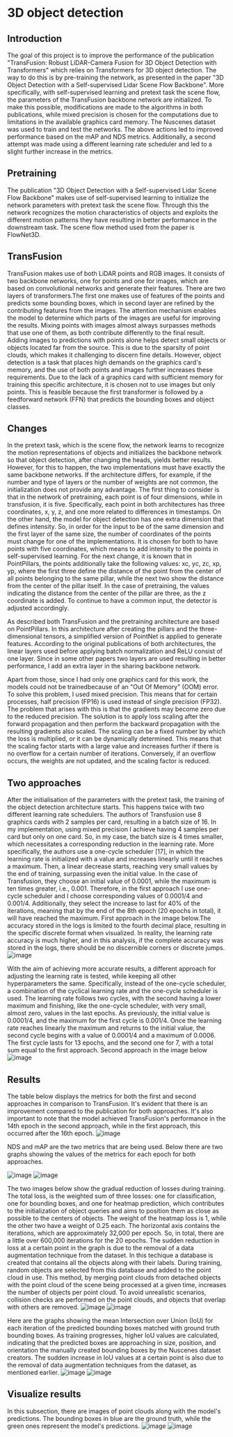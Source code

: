 # 3D object detection

## Introduction
The goal of this project is to improve the performance of the publication 
"TransFusion: Robust LiDAR-Camera Fusion for 3D Object Detection with 
Transformers" which relies on Transformers for 3D object detection. The way to do this 
is by pre-training the network, as presented in the paper "3D Object Detection with a 
Self-supervised Lidar Scene Flow Backbone". More specifically, with self-supervised 
learning and pretext task the scene flow, the parameters of the TransFusion backbone 
network are initialized. To make this possible, modifications are made to the 
algorithms in both publications, while mixed precision is chosen for the computations 
due to limitations in the available graphics card memory. The Nuscenes dataset was 
used to train and test the networks. The above actions led to improved performance 
based on the mAP and NDS metrics. Additionally, a second attempt was made using a 
different learning rate scheduler and led to a slight further increase in the metrics.

## Pretraining 
The publication "3D Object Detection with a Self-supervised Lidar Scene Flow
Backbone" makes use of self-supervised learning to initialize the 
network parameters with pretext task the scene flow. Through this the network 
recognizes the motion characteristics of objects and exploits the 
different motion patterns they have resulting in better performance in the downstream task.
The scene flow method used from the paper is FlowNet3D.

## TransFusion 
TransFusion makes use of both LiDAR points and 
RGB images. It consists of two backbone networks, one for points and one for 
images, which are based on convolutional networks and generate their features. 
There are two layers of transformers.The first one makes use of 
features of the points and predicts some bounding boxes, which in 
second layer are refined by the contributing features from the images. 
The attention mechanism enables the model to determine which parts 
of the images are useful for improving the results.
Mixing points with images almost always surpasses methods that use one of them,
as both contribute differently to the final result. Adding images to predictions
with points alone helps detect small objects or objects located far from the source.
This is due to the sparsity of point clouds, which makes it challenging to discern fine details.
However, object detection is a task that places high demands on the graphics card's memory, 
and the use of both points and images further increases these requirements. 
Due to the lack of a graphics card with sufficient memory for training this specific architecture, 
it is chosen not to use images but only points. This is feasible because the first transformer
is followed by a feedforward network (FFN) that predicts the bounding boxes and object classes.

## Changes 
In the pretext task, which is the scene flow, the network learns to recognize the motion representations of objects and initializes 
the backbone network so that object detection, after changing the heads, yields better results. However, for this to happen, the two implementations 
must have exactly the same backbone networks. If the architecture differs, for example, if the number and type of layers or the number of weights
are not common, the initialization does not provide any advantage. The first thing to consider is that in the network of pretraining, each point is of four dimensions,
while in transfusion, it is five. Specifically, each point in both architectures has three coordinates, x, y, z, and one more related to differences in timestamps. 
On the other hand, the model for object detection has one extra dimension that defines intensity. So, in order for the input to be of the same dimension and
the first layer of the same size, the number of coordinates of the points must change for one of the implementations. It is chosen for both to have points with five coordinates, 
which means to add intensity to the points in self-supervised learning. For the next change, it is known that in PointPillars, the points additionally take the following values: xc, yc, zc, xp, yp, 
where the first three define the distance of the point from the center of all points belonging to the same pillar, while the next two show the distance from the center of the pillar itself. 
In the case of pretraining, the values indicating the distance from the center of the pillar are three, as the z coordinate is added. To continue to have a common input, the detector is adjusted accordingly.

As described both TransFusion and the pretraining architecture are based on PointPillars. In this architecture after creating the pillars and the three-dimensional tensors, a simplified version of PointNet
is applied to generate features. According to the original publications of both architectures, the linear layers used before applying batch normalization and ReLU consist of one layer. Since in some other 
papers two layers are used resulting in better performance, I add an extra layer in the sharing backbone network. 

Apart from those, since I had only one graphics card for this work, the models could not be trainedbecause of an "Out Of Memory" (OOM) error. To solve this problem, I used mixed precision. 
This means that for certain processes, half precision (FP16) is used instead of single precision (FP32). The problem that arises with this is that the gradients may become zero due to the reduced precision.
The solution is to apply loss scaling after the forward propagation and then perform the backward propagation with the resulting gradients also scaled. The scaling can be a fixed number by which the loss is multiplied,
or it can be dynamically determined. This means that the scaling factor starts with a large value and increases further if there is no overflow for a certain number of iterations. Conversely, if an overflow occurs,
the weights are not updated, and the scaling factor is reduced.

## Two approaches 
After the initialisation of the parameters with the pretext task, the training of the object detection architecture starts. This happens twice with two different learning rate schedulers. 
The authors of Transfusion use 8 graphics cards with 2 samples per card, resulting in a batch size of 16. In my implementation, using mixed precision I achieve having 4 samples per card but only on one card. So, in my case,
the batch size is 4 times smaller, which necessitates a corresponding reduction in the learning rate. More specifically, the authors use a one-cycle scheduler [17], in which the learning rate is initialized with a value and 
increases linearly until it reaches a maximum. Then, a linear decrease starts, reaching very small values by the end of training, surpassing even the initial value. In the case of Transfusion, they choose an initial value of 0.0001, 
while the maximum is ten times greater, i.e., 0.001. Therefore, in the first approach I use one- cycle scheduler and I choose corresponding values of 0.0001/4 and 0.001/4. Additionally, they select the increase to last for 40% of 
the iterations, meaning that by the end of the 8th epoch (20 epochs in total), it will have reached the maximum. First approach in the image below.The accuracy stored in the logs is limited to the fourth decimal place, resulting 
in the specific discrete format when visualized. In reality, the learning rate accuracy is much higher, and in this analysis, if the complete accuracy was stored in the logs, there should be no discernible corners or discrete jumps.
![image](https://github.com/antoniskef/3d_object_detection/assets/93796754/18ebaf8a-81b0-4aee-8a5b-790aacc41c18)

With the aim of achieving more accurate results, a different approach for adjusting the learning rate is tested, while keeping all other hyperparameters the same. Specifically, instead of the one-cycle scheduler, a combination of 
the cyclical learning rate and the one-cycle scheduler is used. The learning rate follows two cycles, with the second having a lower maximum and finishing, like the one-cycle scheduler, with very small, almost zero, values in the last epochs.
As previously, the initial value is 0.0001/4, and the maximum for the first cycle is 0.001/4. Once the learning rate reaches linearly the maximum and returns to the initial value, the second cycle begins with a value of 0.0001/4 and a maximum of 0.0006.
The first cycle lasts for 13 epochs, and the second one for 7, with a total sum equal to the first approach. Second approach in the image below
![image](https://github.com/antoniskef/3d_object_detection/assets/93796754/ccc94304-2bbb-4637-b41c-0588541cd118)

## Results 
The table below displays the metrics for both the first and second approaches in comparison to TransFusion. It's evident that there is an improvement compared to the publication for both approaches. It's also important to note that the model achieved
TransFusion's performance in the 14th epoch in the second approach, while in the first approach, this occurred after the 16th epoch.
![image](https://github.com/antoniskef/3d_object_detection/assets/93796754/d9d6a273-aadd-42d0-875c-d3a6dbd48c63)

NDS and mAP are the two metrics that are being used. Below there are two graphs showing the values of the metrics for each epoch for both approaches.

![image](https://github.com/antoniskef/3d_object_detection/assets/93796754/c78e11a4-7e1c-4bf6-92c9-edbdf1dbabe7)
![image](https://github.com/antoniskef/3d_object_detection/assets/93796754/68c5dc0c-d864-4f7d-befa-0a46967d91cb)

The two images below show the gradual reduction of losses during training. The total loss, is the weighted sum of three losses: one for classification, one for bounding boxes, and one for heatmap prediction, which contributes to the initialization of object queries and aims to position them as close as possible to the centers of objects. The weight of the heatmap loss is 1, while the other two have a weight of 0.25 each. The horizontal axis contains the iterations, which are approximately 32,000 per epoch. So, in total, there are a little over 600,000 iterations for the 20 epochs. The sudden reduction in loss at a certain point in the graph is due to the removal of a data augmentation technique from the dataset. In this techique a database is created that contains all the objects along with their labels. During training, random objects are selected from this database and added to the point cloud in use. This method, by merging point clouds from detached objects with the point cloud of the scene being processed at a given time, increases the number of objects per point cloud. To avoid unrealistic scenarios, collision checks are performed on the point clouds, and objects that overlap with others are removed.
![image](https://github.com/antoniskef/3d_object_detection/assets/93796754/d0bdfbf4-5a7f-4d23-a019-95ef730174ec)
![image](https://github.com/antoniskef/3d_object_detection/assets/93796754/efa68ec5-dd15-4153-a104-31a7c47dfac6)

Here are the graphs showing the mean Intersection over Union (IoU) for each iteration of the predicted bounding boxes matched with ground truth bounding boxes. As training progresses, higher IoU values are calculated, indicating that the predicted boxes are approaching in size, position, and orientation the manually created bounding boxes by the Nuscenes dataset creators. The sudden increase in IoU values at a certain point is also due to the removal of data augmentation techniques from the dataset, as mentioned earlier.
![image](https://github.com/antoniskef/3d_object_detection/assets/93796754/ddb6ea9c-cd71-4180-8853-591cd1b09a12)
![image](https://github.com/antoniskef/3d_object_detection/assets/93796754/79bd88c1-276f-4ba2-b1ec-4be923c9e971)

## Visualize results
In this subsection, there are images of point clouds along with the model's predictions. The bounding boxes in blue are the ground truth, while the green ones represent the model's predictions.
![image](https://github.com/antoniskef/3d_object_detection/assets/93796754/30d95bf1-165d-4c82-a40a-6249f0266945)
![image](https://github.com/antoniskef/3d_object_detection/assets/93796754/ad507675-56ea-41b7-b9e3-f422087c778e)



